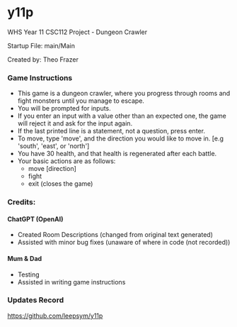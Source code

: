 # y11p
WHS Year 11 CSC112 Project - Dungeon Crawler

Startup File: main/Main

Created by: Theo Frazer

### Game Instructions
- This game is a dungeon crawler, where you progress through rooms and fight monsters until you manage to escape.
- You will be prompted for inputs.
- If you enter an input with a value other than an expected one, the game will reject it and ask for the input again.
- If the last printed line is a statement, not a question, press enter.
- To move, type 'move', and the direction you would like to move in. [e.g 'south', 'east', or 'north']
- You have 30 health, and that health is regenerated after each battle.
- Your basic actions are as follows:
  - move [direction]
  - fight
  - exit (closes the game)

### Credits:
#### ChatGPT (OpenAI)
- Created Room Descriptions (changed from original text generated)
- Assisted with minor bug fixes (unaware of where in code (not recorded))
#### Mum & Dad
- Testing
- Assisted in writing game instructions

### Updates Record
https://github.com/leepsym/y11p
